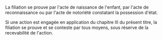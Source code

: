   
 La filiation se prouve par l'acte de naissance de l'enfant, par l'acte de reconnaissance ou par l'acte de notoriété constatant la possession d'état.  

  
 Si une action est engagée en application du chapitre III du présent titre, la filiation se prouve et se conteste par tous moyens, sous réserve de la recevabilité de l'action.  
